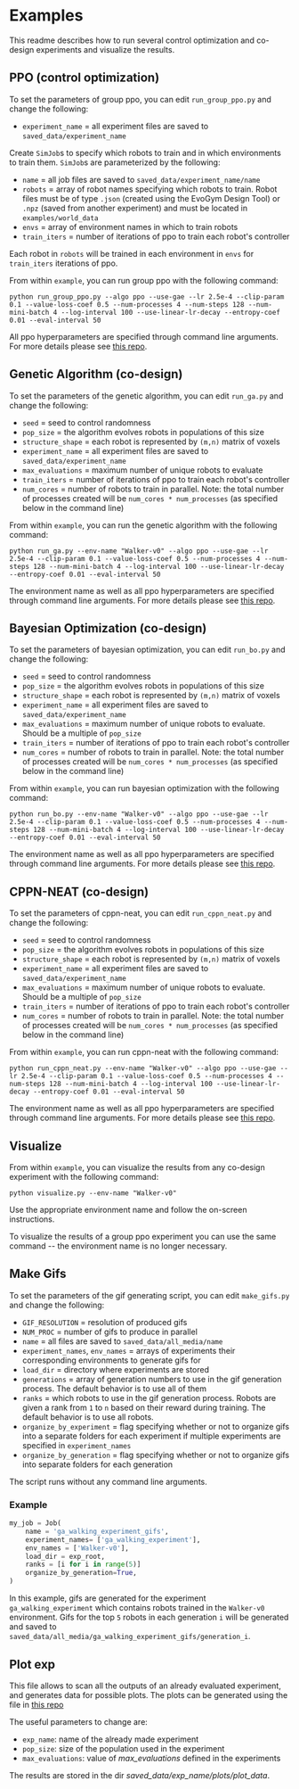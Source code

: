 # Examples

This readme describes how to run several control optimization and co-design experiments and visualize the results.

## PPO (control optimization)

To set the parameters of group ppo, you can edit `run_group_ppo.py` and change the following:

* `experiment_name` = all experiment files are saved to `saved_data/experiment_name`

Create `SimJob`s to specify which robots to train and in which environments to train them. `SimJob`s are parameterized by the following:

* `name` = all job files are saved to `saved_data/experiment_name/name`
* `robots` = array of robot names specifying which robots to train. Robot files must be of type `.json` (created using the EvoGym Design Tool) or `.npz` (saved from another experiment) and must be located in `examples/world_data` 
* `envs` = array of environment names in which to train robots
* `train_iters` = number of iterations of ppo to train each robot's controller

Each robot in `robots` will be trained in each environment in `envs` for `train_iters` iterations of ppo.

From within `example`, you can run group ppo with the following command:

```shell
python run_group_ppo.py --algo ppo --use-gae --lr 2.5e-4 --clip-param 0.1 --value-loss-coef 0.5 --num-processes 4 --num-steps 128 --num-mini-batch 4 --log-interval 100 --use-linear-lr-decay --entropy-coef 0.01 --eval-interval 50
```

All ppo hyperparameters are specified through command line arguments. For more details please see [this repo](https://github.com/ikostrikov/pytorch-a2c-ppo-acktr-gail).


## Genetic Algorithm (co-design)

To set the parameters of the genetic algorithm, you can edit `run_ga.py` and change the following:

* `seed` = seed to control randomness
* `pop_size` = the algorithm evolves robots in populations of this size
* `structure_shape` = each robot is represented by `(m,n)` matrix of voxels 
* `experiment_name` = all experiment files are saved to `saved_data/experiment_name`
* `max_evaluations` = maximum number of unique robots to evaluate
* `train_iters` = number of iterations of ppo to train each robot's controller
* `num_cores` = number of robots to train in parallel. Note: the total number of processes created will be `num_cores * num_processes` (as specified below in the command line)

From within `example`, you can run the genetic algorithm with the following command:

```shell
python run_ga.py --env-name "Walker-v0" --algo ppo --use-gae --lr 2.5e-4 --clip-param 0.1 --value-loss-coef 0.5 --num-processes 4 --num-steps 128 --num-mini-batch 4 --log-interval 100 --use-linear-lr-decay --entropy-coef 0.01 --eval-interval 50
```

The environment name as well as all ppo hyperparameters are specified through command line arguments. For more details please see [this repo](https://github.com/ikostrikov/pytorch-a2c-ppo-acktr-gail).


## Bayesian Optimization (co-design)

To set the parameters of bayesian optimization, you can edit `run_bo.py` and change the following:

* `seed` = seed to control randomness
* `pop_size` = the algorithm evolves robots in populations of this size
* `structure_shape` = each robot is represented by `(m,n)` matrix of voxels 
* `experiment_name` = all experiment files are saved to `saved_data/experiment_name`
* `max_evaluations` = maximum number of unique robots to evaluate. Should be a multiple of `pop_size`
* `train_iters` = number of iterations of ppo to train each robot's controller
* `num_cores` = number of robots to train in parallel. Note: the total number of processes created will be `num_cores * num_processes` (as specified below in the command line)

From within `example`, you can run bayesian optimization with the following command:

```shell
python run_bo.py --env-name "Walker-v0" --algo ppo --use-gae --lr 2.5e-4 --clip-param 0.1 --value-loss-coef 0.5 --num-processes 4 --num-steps 128 --num-mini-batch 4 --log-interval 100 --use-linear-lr-decay --entropy-coef 0.01 --eval-interval 50
```

The environment name as well as all ppo hyperparameters are specified through command line arguments. For more details please see [this repo](https://github.com/ikostrikov/pytorch-a2c-ppo-acktr-gail).


## CPPN-NEAT (co-design)

To set the parameters of cppn-neat, you can edit `run_cppn_neat.py` and change the following:

* `seed` = seed to control randomness
* `pop_size` = the algorithm evolves robots in populations of this size
* `structure_shape` = each robot is represented by `(m,n)` matrix of voxels 
* `experiment_name` = all experiment files are saved to `saved_data/experiment_name`
* `max_evaluations` = maximum number of unique robots to evaluate. Should be a multiple of `pop_size`
* `train_iters` = number of iterations of ppo to train each robot's controller
* `num_cores` = number of robots to train in parallel. Note: the total number of processes created will be `num_cores * num_processes` (as specified below in the command line)

From within `example`, you can run cppn-neat with the following command:

```shell
python run_cppn_neat.py --env-name "Walker-v0" --algo ppo --use-gae --lr 2.5e-4 --clip-param 0.1 --value-loss-coef 0.5 --num-processes 4 --num-steps 128 --num-mini-batch 4 --log-interval 100 --use-linear-lr-decay --entropy-coef 0.01 --eval-interval 50
```

The environment name as well as all ppo hyperparameters are specified through command line arguments. For more details please see [this repo](https://github.com/ikostrikov/pytorch-a2c-ppo-acktr-gail).


## Visualize

From within `example`, you can visualize the results from any co-design experiment with the following command:

```shell
python visualize.py --env-name "Walker-v0"
```

Use the appropriate environment name and follow the on-screen instructions.

To visualize the results of a group ppo experiment you can use the same command -- the environment name is no longer necessary.

## Make Gifs

To set the parameters of the gif generating script, you can edit `make_gifs.py` and change the following:

* `GIF_RESOLUTION` = resolution of produced gifs
* `NUM_PROC` = number of gifs to produce in parallel
* `name` = all files are saved to `saved_data/all_media/name`
* `experiment_names`, `env_names` = arrays of experiments their corresponding environments to generate gifs for
* `load_dir` = directory where experiments are stored
* `generations` = array of generation numbers to use in the gif generation process. The default behavior is to use all of them
* `ranks` = which robots to use in the gif generation process. Robots are given a rank from `1` to `n` based on their reward during training. The default behavior is to use all robots.
* `organize_by_experiment` = flag specifying whether or not to organize gifs into a separate folders for each experiment if multiple experiments are specified in `experiment_names`
* `organize_by_generation` = flag specifying whether or not to organize gifs into separate folders for each generation

The script runs without any command line arguments.

### Example

```python
my_job = Job(
    name = 'ga_walking_experiment_gifs',
    experiment_names= ['ga_walking_experiment'],
    env_names = ['Walker-v0'],
    load_dir = exp_root,
    ranks = [i for i in range(5)]
    organize_by_generation=True,
)
```

In this example, gifs are generated for the experiment `ga_walking_experiment` which contains robots trained in the `Walker-v0` environment. Gifs for the top `5` robots in each generation `i` will be generated and saved to `saved_data/all_media/ga_walking_experiment_gifs/generation_i`.

## Plot exp
This file allows to scan all the outputs of an already evaluated experiment, and generates data for possible plots. The plots can be generated using the file in [this repo](https://github.com/elisacomposta/soft-robot-evolution.git)

The useful parameters to change are:
* `exp_name`: name of the already made experiment
* `pop_size`: size of the population used in the experiment
* `max_evaluations`: value of _max_evaluations_ defined in the experiments

The results are stored in the dir _saved_data/exp_name/plots/plot_data_.

